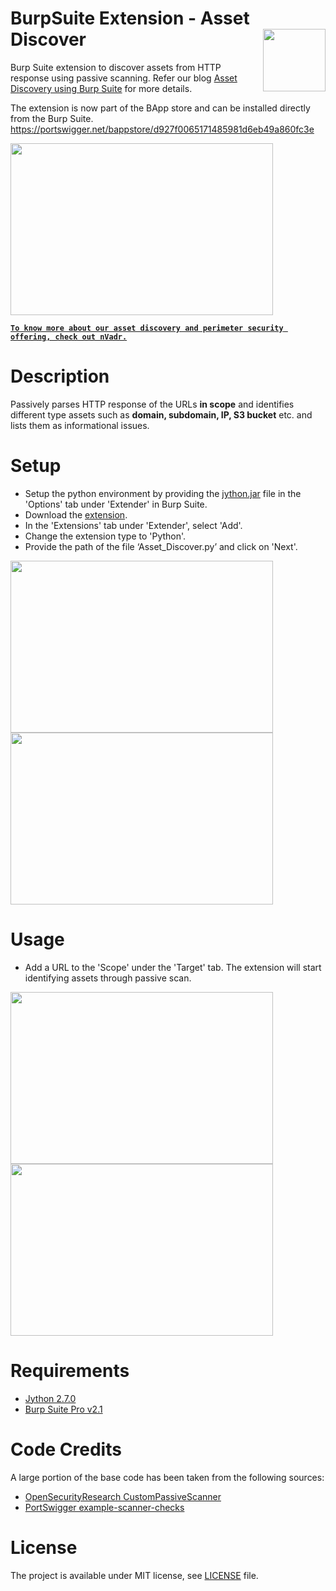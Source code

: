 # BurpSuite Extension - Asset Discover[<img src="https://redhuntlabs.com/assets/images/target-audience-512-512x512.png" align="right" width="100">](https://redhuntlabs.com/)
Burp Suite extension to discover assets from HTTP response using passive scanning. Refer our blog [Asset Discovery using Burp Suite](https://redhuntlabs.com/blog/asset-discovery-burp-extension.html) for more details.

The extension is now part of the BApp store and can be installed directly from the Burp Suite. https://portswigger.net/bappstore/d927f0065171485981d6eb49a860fc3e

<kbd><img src="https://github.com/redhuntlabs/BurpSuite-Asset_Discover/raw/master/Screenshots/Asset_Discovery_Burp_Extension.jpg" width="420" height="275"></kbd>

**[`To know more about our asset discovery and perimeter security offering, check out nVadr.`](https://redhuntlabs.com/nvadr.html)**

# Description
Passively parses HTTP response of the URLs **in scope** and identifies different type assets such as **domain, subdomain, IP, S3 bucket** etc. and lists them as informational issues.

# Setup
- Setup the python environment by providing the [jython.jar](https://www.jython.org/download.html) file in the 'Options' tab under 'Extender' in Burp Suite.
- Download the [extension](https://github.com/redhuntlabs/BurpSuite-Asset_Discover/archive/master.zip).
- In the 'Extensions' tab under 'Extender', select 'Add'.
- Change the extension type to 'Python'.
- Provide the path of the file ‘Asset_Discover.py’ and click on 'Next'.

<kbd><img src="https://github.com/redhuntlabs/BurpSuite-Asset_Discover/blob/master/Screenshots/Add%20Extension.jpg" width="420" height="275"></kbd> <kbd><img src="https://github.com/redhuntlabs/BurpSuite-Asset_Discover/blob/master/Screenshots/Add%20URL%20to%20scope.jpg" width="420" height="275"></kbd>

# Usage
- Add a URL to the 'Scope' under the 'Target' tab. The extension will start identifying assets through passive scan. 

<kbd><img src="https://github.com/redhuntlabs/BurpSuite-Asset_Discover/blob/master/Screenshots/Asset%20Discovery%201.jpg" width="420" height="275"></kbd> <kbd><img src="https://github.com/redhuntlabs/BurpSuite-Asset_Discover/blob/master/Screenshots/Asset%20Discovery%202.jpg" width="420" height="275"></kbd>

# Requirements
- [Jython 2.7.0](https://www.jython.org/download.html)
- [Burp Suite Pro v2.1](https://portswigger.net/burp)

# Code Credits
A large portion of the base code has been taken from the following sources:
- [OpenSecurityResearch CustomPassiveScanner](https://github.com/OpenSecurityResearch/CustomPassiveScanner)
- [PortSwigger example-scanner-checks](https://github.com/PortSwigger/example-scanner-checks)

# License
The project is available under MIT license, see [LICENSE](https://github.com/redhuntlabs/BurpSuite-Asset_Discover/blob/master/LICENSE) file.
